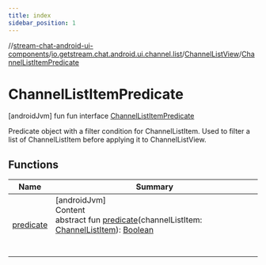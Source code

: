 ```yaml
---
title: index
sidebar_position: 1
---
```

//[stream-chat-android-ui-components](../../../../index.md)/[io.getstream.chat.android.ui.channel.list](../../index.md)/[ChannelListView](../index.md)/[ChannelListItemPredicate](index.md)



# ChannelListItemPredicate  
 [androidJvm] fun fun interface [ChannelListItemPredicate](index.md)

Predicate object with a filter condition for ChannelListItem. Used to filter a list of ChannelListItem before applying it to ChannelListView.

   


## Functions  
  
|  Name |  Summary | 
|---|---|
| <a name="io.getstream.chat.android.ui.channel.list/ChannelListView.ChannelListItemPredicate/predicate/#io.getstream.chat.android.ui.channel.list.adapter.ChannelListItem/PointingToDeclaration/"></a>[predicate](predicate.md)| <a name="io.getstream.chat.android.ui.channel.list/ChannelListView.ChannelListItemPredicate/predicate/#io.getstream.chat.android.ui.channel.list.adapter.ChannelListItem/PointingToDeclaration/"></a>[androidJvm]  <br/>Content  <br/>abstract fun [predicate](predicate.md)(channelListItem: [ChannelListItem](../../../io.getstream.chat.android.ui.channel.list.adapter/ChannelListItem/index.md)): [Boolean](https://kotlinlang.org/api/latest/jvm/stdlib/kotlin/-boolean/index.html)  <br/><br/><br/>|

